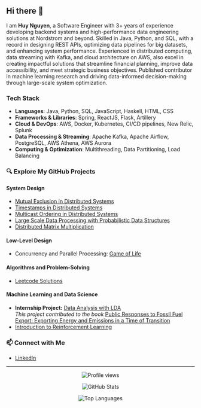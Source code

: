 ## Hi there 👋

I am **Huy Nguyen**, a Software Engineer with 3+ years of experience developing backend systems and high-performance data engineering solutions at Nordstrom and beyond. Skilled in Java, Python, and SQL, with a record in designing REST APIs, optimizing data pipelines for big datasets, and enhancing system performance. Experienced in distributed computing, data streaming with Kafka, and cloud architecture on AWS, also excel in creating impactful solutions that streamline financial planning, improve data accessibility, and meet strategic business objectives. Published contributor in machine learning research and driving data-informed decision-making through large-scale system optimization.

### Tech Stack

- **Languages**: Java, Python, SQL, JavaScript, Haskell, HTML, CSS
- **Frameworks & Libraries**: Spring, ReactJS, Flask, Artillery
- **Cloud & DevOps**: AWS, Docker, Kubernetes, CI/CD pipelines, New Relic, Splunk
- **Data Processing & Streaming**: Apache Kafka, Apache Airflow, PostgreSQL, AWS Athena, AWS Aurora
- **Computing & Optimization**: Multithreading, Data Partitioning, Load Balancing


### 🔍 Explore My GitHub Projects

#### System Design
- [Mutual Exclusion in Distributed Systems](https://github.com/huynguyen7/Mutual-Exclusion-in-Distributed-Systems)
- [Timestamps in Distributed Systems](https://github.com/huynguyen7/Timestamps-in-Distributed-Systems)
- [Multicast Ordering in Distributed Systems](https://github.com/huynguyen7/Multicast-Ordering-in-Distributed-Systems)
- [Large Scale Data Processing with Probabilistic Data Structures](https://github.com/huynguyen7/Probabilistic-Data-Structures)
- [Distributed Matrix Multiplication](https://github.com/huynguyen7/Distributed-Matrix-Multiplication)

#### Low-Level Design
- Concurrency and Parallel Processing: [Game of Life](https://github.com/huynguyen7/Game-Of-Life)

#### Algorithms and Problem-Solving
- [Leetcode Solutions](https://github.com/huynguyen7/Java-Alg)

#### Machine Learning and Data Science
- **Internship Project:** [Data Analysis with LDA](https://github.com/huynguyen7/SURF-lda)  
  *This project contributed to the book* [Public Responses to Fossil Fuel Export: Exporting Energy and Emissions in a Time of Transition](https://www.amazon.com/Public-Responses-Fossil-Fuel-Export/dp/0128240466/ref=sr_1_1?keywords=Public+Responses+to+Fossil+Fuel+Export+Exporting+Energy+and+Emissions+in+a+Time+of+Transition&qid=1637014068&sr=8-1)
- [Introduction to Reinforcement Learning](https://github.com/huynguyen7/Reinforcement-Learning-Introduction)

### 📫 Connect with Me
- [LinkedIn](https://www.linkedin.com/in/huy-nguyen-a31a13157/)

---

<p align="center">
  <img src="https://komarev.com/ghpvc/?username=huynguyen7&color=brightgreen" alt="Profile views"/>
</p>

<p align="center">
  <img src="https://github-readme-stats.vercel.app/api?username=huynguyen7&show_icons=true&locale=en" alt="GitHub Stats" />
</p>

<p align="center">
  <img src="https://github-readme-stats.vercel.app/api/top-langs/?username=huynguyen7&layout=compact&hide_border=true&langs_count=10&show_icons=true&theme=transparent" alt="Top Languages" />
</p>